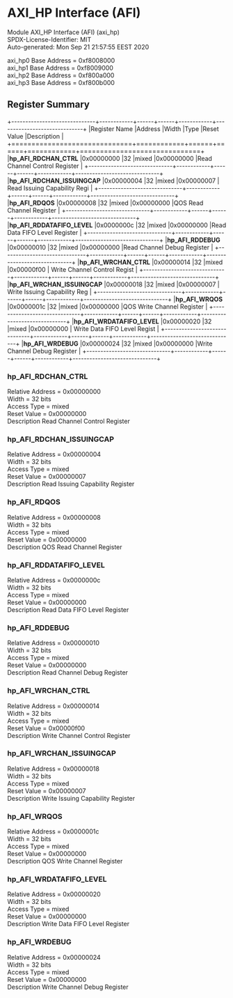 # AXI_HP Interface (AFI)  

Module AXI_HP Interface (AFI) (axi_hp)  
SPDX-License-Identifier: MIT  
Auto-generated: Mon Sep 21 21:57:55 EEST 2020  

axi_hp0 Base Address = 0xf8008000  
axi_hp1 Base Address = 0xf8009000  
axi_hp2 Base Address = 0xf800a000  
axi_hp3 Base Address = 0xf800b000  

## Register Summary  

+------------------------------+------------+------+------+------------+------------------------------+
|Register Name                 |Address     |Width |Type  |Reset Value |Description                   |
+==============================+============+======+======+============+==============================+
|**hp_AFI_RDCHAN_CTRL**        |0x00000000  |32    |mixed |0x00000000  |Read Channel Control Register |
+------------------------------+------------+------+------+------------+------------------------------+
|**hp_AFI_RDCHAN_ISSUINGCAP**  |0x00000004  |32    |mixed |0x00000007  | Read Issuing Capability Regi |
+------------------------------+------------+------+------+------------+------------------------------+
|**hp_AFI_RDQOS**              |0x00000008  |32    |mixed |0x00000000  |QOS Read Channel Register     |
+------------------------------+------------+------+------+------------+------------------------------+
|**hp_AFI_RDDATAFIFO_LEVEL**   |0x0000000c  |32    |mixed |0x00000000  |Read Data FIFO Level Register |
+------------------------------+------------+------+------+------------+------------------------------+
|**hp_AFI_RDDEBUG**            |0x00000010  |32    |mixed |0x00000000  |Read Channel Debug Register   |
+------------------------------+------------+------+------+------------+------------------------------+
|**hp_AFI_WRCHAN_CTRL**        |0x00000014  |32    |mixed |0x00000f00  | Write Channel Control Regist |
+------------------------------+------------+------+------+------------+------------------------------+
|**hp_AFI_WRCHAN_ISSUINGCAP**  |0x00000018  |32    |mixed |0x00000007  | Write Issuing Capability Reg |
+------------------------------+------------+------+------+------------+------------------------------+
|**hp_AFI_WRQOS**              |0x0000001c  |32    |mixed |0x00000000  |QOS Write Channel Register    |
+------------------------------+------------+------+------+------------+------------------------------+
|**hp_AFI_WRDATAFIFO_LEVEL**   |0x00000020  |32    |mixed |0x00000000  | Write Data FIFO Level Regist |
+------------------------------+------------+------+------+------------+------------------------------+
|**hp_AFI_WRDEBUG**            |0x00000024  |32    |mixed |0x00000000  |Write Channel Debug Register  |
+------------------------------+------------+------+------+------------+------------------------------+

### hp_AFI_RDCHAN_CTRL  

Relative Address = 0x00000000  
Width = 32 bits  
Access Type = mixed  
Reset Value = 0x00000000  
Description Read Channel Control Register  


### hp_AFI_RDCHAN_ISSUINGCAP  

Relative Address = 0x00000004  
Width = 32 bits  
Access Type = mixed  
Reset Value = 0x00000007  
Description Read Issuing Capability Register  


### hp_AFI_RDQOS  

Relative Address = 0x00000008  
Width = 32 bits  
Access Type = mixed  
Reset Value = 0x00000000  
Description QOS Read Channel Register  


### hp_AFI_RDDATAFIFO_LEVEL  

Relative Address = 0x0000000c  
Width = 32 bits  
Access Type = mixed  
Reset Value = 0x00000000  
Description Read Data FIFO Level Register  


### hp_AFI_RDDEBUG  

Relative Address = 0x00000010  
Width = 32 bits  
Access Type = mixed  
Reset Value = 0x00000000  
Description Read Channel Debug Register  


### hp_AFI_WRCHAN_CTRL  

Relative Address = 0x00000014  
Width = 32 bits  
Access Type = mixed  
Reset Value = 0x00000f00  
Description Write Channel Control Register  


### hp_AFI_WRCHAN_ISSUINGCAP  

Relative Address = 0x00000018  
Width = 32 bits  
Access Type = mixed  
Reset Value = 0x00000007  
Description Write Issuing Capability Register  


### hp_AFI_WRQOS  

Relative Address = 0x0000001c  
Width = 32 bits  
Access Type = mixed  
Reset Value = 0x00000000  
Description QOS Write Channel Register  


### hp_AFI_WRDATAFIFO_LEVEL  

Relative Address = 0x00000020  
Width = 32 bits  
Access Type = mixed  
Reset Value = 0x00000000  
Description Write Data FIFO Level Register  


### hp_AFI_WRDEBUG  

Relative Address = 0x00000024  
Width = 32 bits  
Access Type = mixed  
Reset Value = 0x00000000  
Description Write Channel Debug Register  

